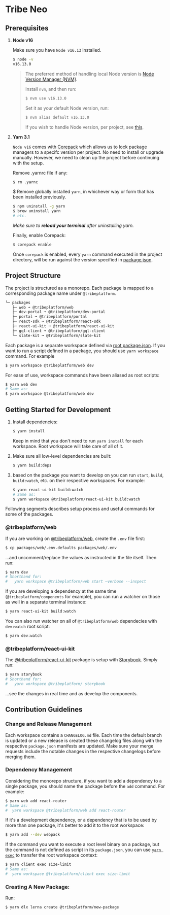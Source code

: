 # Tribe Neo

## Prerequisites

1. **Node v16**

    Make sure you have `Node v16.13` installed.
    ```bash
    $ node -v
    v16.13.0
    ```

   > The preferred method of handling local Node version is [Node Version Manager (NVM)](https://github.com/nvm-sh/nvm).
   >
   > Install `nvm`, and then run:
   > ```bash
   > $ nvm use v16.13.0
   > ```
   >
   > Set it as your default Node version, run:
   > ```bash
   > $ nvm alias default v16.13.0
   > ```
   >
   > If you wish to handle Node version, per project, see [this](https://github.com/nvm-sh/nvm#deeper-shell-integration).

2. **Yarn 3.1**

   `Node v16` comes with [Corepack](https://nodejs.org/docs/latest-v16.x/api/corepack.html) which allows us to lock package managers to a specifc version per project. No need to install or upgrade manually. However, we need to clean up the project before continuing with the setup.

   Remove .yarnrc file if any:
   ```bash
   $ rm .yarnc
   ```

   $ Remove globally installed `yarn`, in whichever way or form that has been installed previously.
   ```bash
   $ npm uninstall -g yarn
   $ brew uninstall yarn
   # etc.
   ```
   *Make sure to **reload your terminal** after uninstalling yarn.*

   Finally, enable Corepack:
   ```bash
   $ corepack enable
   ```

   Once `corepack` is enabled, every `yarn` command executed in the project directory, will be run against the version specified in [package.json](package.json#L6).

## Project Structure

The project is structured as a monorepo. Each package is mapped to a corresponding package name under `@tribeplatform`.
```bash
╰─ packages
   ├─ web ➞ @tribeplatform/web
   ├─ dev-portal ➞ @tribeplatform/dev-portal
   ├─ portal ➞ @tribeplatform/portal
   ├─ react-sdk ➞ @tribeplatform/react-sdk
   ├─ react-ui-kit ➞ @tribeplatform/react-ui-kit
   ├─ gql-client ➞ @tribeplatform/gql-client
   ╰─ slate-kit ➞ @tribeplatform/slate-kit
```

Each package is a separate workspace defined via [root package.json](package.json#L13). If you want to run a script defined in a package, you should use `yarn workspace` command. For example
```bash
$ yarn workspace @tribeplatform/web dev
```

For ease of use, workspace commands have been aliased as root scripts:
```bash
$ yarn web dev
# Same as:
$ yarn workspace @tribeplatform/web dev
```

## Getting Started for Development

1. Install dependencies:
   ```bash
   $ yarn install
   ```
   Keep in mind that you don't need to run `yarn install` for each workspace. Root workspace will take care of all of it.

2. Make sure all low-level dependencies are built:
   ```bash
   $ yarn build:deps
   ```

3. based on the package you want to develop on you can run `start`, `build`, `build:watch`, etc. on their respective workspaces. For example:
   ```bash
   $ yarn react-ui-kit build:watch
   # Same as:
   $ yarn workspace @tribeplatform/react-ui-kit build:watch
   ```

Following segments describes setup process and useful commands for some of the packages.

### @tribeplatform/web
If you are working on [@tribeplatform/web](packages/web), create the `.env` file first:
```bash
$ cp packages/web/.env.defaults packages/web/.env
```
...and uncomment/replace the values as instructed in the file itself. Then run:
```bash
$ yarn dev
# Shorthand for:
#   yarn workspace @tribeplatform/web start —verbose --inspect
```

If you are developing a dependency at the same time (`@tribeplatform/components` for example), you can run a watcher on those as well in a separate terminal instance:
```bash
$ yarn react-ui-kit build:watch
```

You can also run watcher on all of `@tribeplatform/web` dependecies with `dev:watch` root script:
```bash
$ yarn dev:watch
```

### @tribeplatform/react-ui-kit

The [@tribeplatform/react-ui-kit](packages/react-ui-kit) package is setup with [Storybook](https://storybook.js.org/). Simply run:
```bash
$ yarn storybook
# Shorthand for:
#   yarn workspace @tribeplatform/ storybook
```
...see the changes in real time and as develop the components.

## Contribution Guidelines

### Change and Release Management

Each workspace contains a `CHANGELOG.md` file. Each time the default branch is updated or a new release is created these changelog files along with the respective `package.json` manifests are updated. Make sure your merge requests include the notable changes in the respective changelogs before merging them.

### Dependency Management

Considering the monorepo structure, if you want to add a dependency to a single package, you should name the package before the `add` command. For example:
```bash
$ yarn web add react-router
# Same as:
#  yarn workspace @tribeplatform/web add react-router
```

If it's a development dependency, or a dependency that is to be used by more than one package, it's better to add it to the root workspace:
```bash
$ yarn add --dev webpack
```

If the command you want to execute a root level binary on a package, but the command is not defined as script in its `package.json`, you can use [`yarn exec`](https://yarnpkg.com/cli/exec) to transfer the root workspace context:

```bash
$ yarn client exec size-limit
# Same as:
#  yarn workspace @tribeplatform/client exec size-limit
```

### Creating A New Package:

Run:
```bash
$ yarn dlx lerna create @tribeplatform/new-package
```
